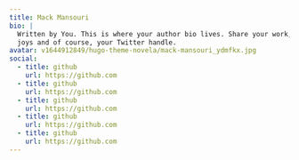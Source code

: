 ```yaml
---
title: Mack Mansouri
bio: |
  Written by You. This is where your author bio lives. Share your work, your
  joys and of course, your Twitter handle.
avatar: v1644912849/hugo-theme-novela/mack-mansouri_ydmfkx.jpg
social:
  - title: github
    url: https://github.com
  - title: github
    url: https://github.com
  - title: github
    url: https://github.com
  - title: github
    url: https://github.com
  - title: github
    url: https://github.com
---
```

